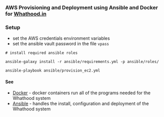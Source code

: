 ### AWS Provisioning and Deployment using Ansible and Docker for [Whathood.in](https://github.com/jimRsmiley/whathood)

### Setup

* set the AWS credentials environment variables
* set the ansible vault password in the file `vpass`

~~~~
# install required ansible roles

ansible-galaxy install -r ansible/requirements.yml -p ansible/roles/

ansible-playbook ansible/provision_ec2.yml

~~~~

#### See

* [Docker](docker/README.md) - docker containers run all of the programs needed for the Whathood system
* [Ansible](ansible/README.md) - handles the install, configuration and deployment of the Whathood system
